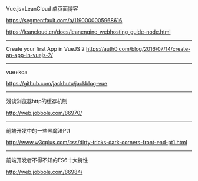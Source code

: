 Vue.js+LeanCloud 单页面博客   

https://segmentfault.com/a/1190000005968616

https://leancloud.cn/docs/leanengine_webhosting_guide-node.html

<hr/>

Create your first App in VueJS 2 https://auth0.com/blog/2016/07/14/create-an-app-in-vuejs-2/

<hr/>

vue+koa

https://github.com/jackhutu/jackblog-vue

<hr/>

浅谈浏览器http的缓存机制

http://web.jobbole.com/86970/


<hr/>

前端开发中的一些黑魔法Pt1

http://www.w3cplus.com/css/dirty-tricks-dark-corners-front-end-pt1.html

<hr/>

前端开发者不得不知的ES6十大特性

http://web.jobbole.com/86984/

